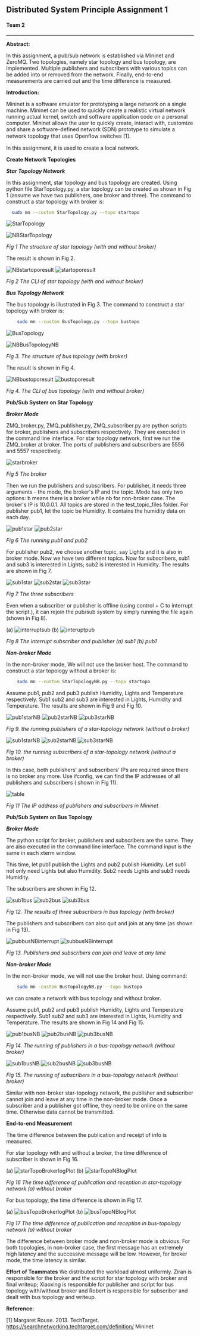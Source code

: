 
## Distributed System Principle Assignment 1

#### Team 2

*****
**Abstract:**

In this assignment, a pub/sub network is established via Mininet and ZeroMQ. 
Two topologies, namely star topology and bus topology, are implemented. 
Multiple publishers and subscribers with various topics can be added into or removed from the network. 
Finally, end-to-end measurements are carried out and the time difference is measured.

**Introduction:**

Mininet is a software emulator for prototyping a large network on a single machine. 
Mininet can be used to quickly create a realistic virtual network running actual kernel, switch and software application code on a personal computer. 
Mininet allows the user to quickly create, interact with, customize and share a software-defined network (SDN) prototype to simulate a network topology that uses Openﬂow switches [1]. 

In this assignment, it is used to create a local network.

**Create Network Topologies**

***Star Topology Network***

In this assignment, star topology and bus topology are created. 
Using python file StarTopology.py, a star topology can be created as shown in Fig 1 (assume we have two publishers, one broker and three). 
The command to construct a star topology with broker is: 
       
   ```bash 
     sudo mn --custom StarTopology.py --topo startopo
   ```
![StarTopology](./Pictures/StarTopology.jpg)

![NBStarTopology](./Pictures/NBStarTopology.jpg)

*Fig 1 The structure of star topology (with and without broker)*

The result is shown in Fig 2.

![NBstartoporesult](./Pictures/NBstartoporesult.jpg)
![startoporesult](./Pictures/startoporesult.jpg)

*Fig 2 The CLI of star topology (with and without broker)*

***Bus Topology Network***

The bus topology is illustrated in Fig 3.
 The command to construct a star topology with broker is: 
 
 ```bash 
     sudo mn --custom BusTopology.py --topo bustopo
 ```
 ![BusTopology](./Pictures/BusTopology.jpg)

 ![NBBusTopologyNB](./Pictures/NBBusTopologyNB.jpg)
 
 *Fig 3. The structure of bus topology (with broker)*
 
 The result is shown in Fig 4.
 
![NBbustoporesult](./Pictures/NBbustoporesult.jpg)
![bustoporesult](./Pictures/bustoporesult.jpg)

*Fig 4. The CLI of bus topology (with and without broker)*

**Pub/Sub System on Star Topology**

***Broker Mode***

ZMQ_broker.py, ZMQ_publisher.py, ZMQ_subscriber.py are python scripts for broker, publishers and subscribers respectively. 
They are executed in the command line interface. 
For star topology network, first we run the ZMQ_broker at broker. 
The ports of publishers and subscribers are 5556 and 5557 respectively.

![starbroker](./Pictures/starbroker.jpg)

*Fig 5 The broker*

Then we run the publishers and subscribers. 
For publisher, it needs three arguments - the mode, the broker's IP and the topic. 
Mode has only two options: b means there is a broker while nb for non-broker case. 
The broker's IP is 10.0.0.1. All topics are stored in the test_topic_files folder. 
For publisher pub1, let the topic be Humidity. It contains the humidity data on each day.

![pub1star](./Pictures/pub1star.jpg)
![pub2star](./Pictures/pub2star.jpg)

*Fig 6 The running pub1 and pub2*

For publisher pub2, we choose another topic, say Lights and it is also in broker mode.
Now we have two different topics.
Now for subscribers, sub1 and sub3 is interested in Lights; sub2 is interested in Humidity. 
The results are shown in Fig 7.

![sub1star](./Pictures/sub1star.jpg)
![sub2star](./Pictures/sub2star.jpg)
![sub3star](./Pictures/sub3star.jpg)

*Fig 7 The three subscribers*

Even when a subscriber or publisher is offline (using control + C to interrupt the script.), it can rejoin the pub/sub system by simply running the file again (shown in Fig 8). 

(a)
![interruptsub](./Pictures/interruptsub.jpg)
(b)
![interuptpub](./Pictures/interuptpub.jpg)

*Fig 8 The interrupt subscriber and publisher (a) sub1 (b) pub1*

***Non-broker Mode***

In the non-broker mode, We will not use the broker host. 
The command to construct a star topology without a broker is:
 
 ```bash 
     sudo mn --custom StarTopologyNB.py --topo startopo
 ```
 Assume pub1, pub2 and pub3 publish Humidity, Lights and Temperature respectively. 
 Sub1 sub2 and sub3 are interested in Lights, Humidity and Temperature. 
 The results are shown in Fig 9 and Fig 10.
 
![pub1starNB](./Pictures/pub1starNB.jpg)
![pub2starNB](./Pictures/pub2starNB.jpg)
![pub3starNB](./Pictures/pub3starNB.jpg)

*Fig 9. the running publishers of a star-topology network (without a broker)*

![sub1starNB](./Pictures/sub1starNB.jpg)
![sub2starNB](./Pictures/sub2starNB.jpg)
![sub3starNB](./Pictures/sub3starNB.jpg)

*Fig 10. the running subscribers of a star-topology network (without a broker)*

In this case, both publishers' and subscribers' IPs are required since there is no broker any more. Use ifconfig, we can find the IP addresses of all publishers and subscribers ( shown in Fig 11).

![table](./Pictures/table.jpg)

*Fig 11 The IP address of publishers and subscribers in Mininet*

**Pub/Sub System on Bus Topology**

***Broker Mode***

The python script for broker, publishers and subscribers are the same. 
They are also executed in the command line interface. 
The command input is the same in each xterm window.

This time, let pub1 publish the Lights and pub2 publish Humidity. 
Let sub1 not only need Lights but also Humidity. 
Sub2 needs Lights and sub3 needs Humidity.

The subscribers are shown in Fig 12.

![sub1bus](./Pictures/sub1bus.jpg)
![sub2bus](./Pictures/sub2bus.jpg)
![sub3bus](./Pictures/sub3bus.jpg)

*Fig 12. The results of three subscribers in bus topology (with broker)*

The publishers and subscribers can also quit and join at any time (as shown in Fig 13).

![pubbusNBinterrupt](./Pictures/pubbusNBinterrupt.jpg)
![subbusNBinterrupt](./Pictures/subbusNBinterrupt.jpg)

*Fig 13. Publishers and subscribers can join and leave at any time*

***Non-broker Mode***

In the non-broker mode, we will not use the broker host. 
Using command: 

```bash 
    sudo mn -custom BusTopologyNB.py --topo bustopo 
 ```
we can create a network with bus topology and without broker. 

Assume pub1, pub2 and pub3 publish Humidity, Lights and Temperature respectively. Sub1 sub2 and sub3 are interested in Lights, Humidity and Temperature. The results are shown in Fig 14 and Fig 15.

![pub1busNB](./Pictures/pub1busNB.jpg)
![pub2busNB](./Pictures/pub2busNB.jpg)
![pub3busNB](./Pictures/pub3busNB.jpg)

*Fig 14. The running of publishers in a bus-topology network (without broker)*

![sub1busNB](./Pictures/sub1busNB.jpg)
![sub2busNB](./Pictures/sub2busNB.jpg)
![sub3busNB](./Pictures/sub3busNB.jpg)

*Fig 15. The running of subscribers in a bus-topology network (without broker)*

Similar with non-broker star-topology network, the publisher and subscriber cannot join and leave at any time in the non-broker mode. 
Once a subscriber and a publisher got offline, they need to be online on the same time. Otherwise data cannot be transmitted.

**End-to-end Measurement**

The time difference between the publication and receipt of info is measured. 

For star topology with and without a broker, the time difference of subscriber is shown in Fig 16.

(a)
![starTopoBrokerlogPlot](./starTopoBrokerlogPlot/Subscriber1.png)
(b)
![starTopoNBlogPlot](./starTopoNBlogPlot/Subscriber1.png)

*Fig 16 The time difference of publication and reception in star-topology network (a) without broker*

For bus topology, the time difference is shown in Fig 17. 

(a)
![busTopoBrokerlogPlot](./busTopoBrokerlogPlot/Subscriber2.png)
(b)
![busTopoNBlogPlot](./busTopoNBlogPlot/Subscriber2.png)

*Fig 17 The time difference of publication and reception in bus-topology network (a) without broker*

The difference between broker mode and non-broker mode is obvious. For both topologies, in non-broker case, the first message has an extremely high latency and the successive message will be low. However, for broker mode, the time latency is similar.

**Effort of Teammates**
We distributed the workload almost uniformly. 
Ziran is responsible for the broker and the script for star topology with broker and final writeup; 
Xiaoxing is responsible for publisher and script for bus topology with/without broker and Robert is responsible for subscriber and dealt with bus topology and writeup.

**Reference:**

[1] Margaret Rouse. 2013. TechTarget. https://searchnetworking.techtarget.com/definition/ Mininet 
